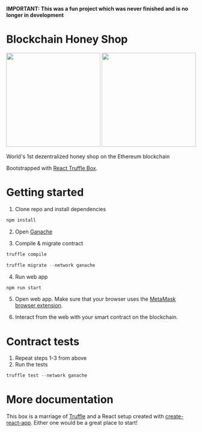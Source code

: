**IMPORTANT: This was a fun project which was never finished and is no longer in development**

# Blockchain Honey Shop

<img src="https://cdn.pixabay.com/photo/2015/06/27/16/35/honey-823614_1280.jpg" width="250">
<img src="https://cdn.pixabay.com/photo/2017/12/31/11/57/block-chain-3052119_1280.png" width="250">

World's 1st dezentralized honey shop on the Ethereum blockchain

Bootstrapped with [React Truffle Box](http://truffleframework.com/boxes/react).

# Getting started

1. Clone repo and install dependencies

```javascript
npm install
```

2. Open [Ganache](http://truffleframework.com/ganache/)

3. Compile & migrate contract

```javascript
truffle compile
```

```javascript
truffle migrate --network ganache
```
4. Run web app

```javascript
npm run start
```

5. Open web app. Make sure that your browser uses the [MetaMask browser extension](http://truffleframework.com/docs/advanced/truffle-with-metamask).

6. Interact from the web with your smart contract on the blockchain.

# Contract tests

1. Repeat steps 1-3 from above
2. Run the tests
```javascript
truffle test --network ganache
```

# More documentation

This box is a marriage of [Truffle](http://truffleframework.com/) and a React setup created with [create-react-app](https://github.com/facebookincubator/create-react-app/blob/master/packages/react-scripts/template/README.md). Either one would be a great place to start!
